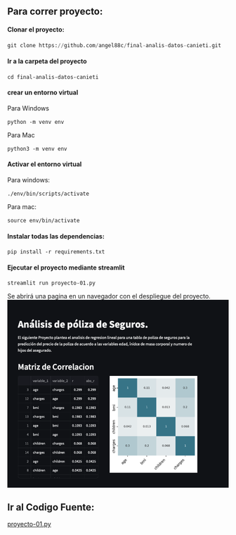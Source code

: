 ## Para correr proyecto:

#### Clonar el proyecto:
```python
git clone https://github.com/angel88c/final-analis-datos-canieti.git

```

#### Ir a la carpeta del proyecto

```
cd final-analis-datos-canieti
```

#### crear un entorno virtual
Para Windows
```
python -m venv env
```

Para Mac
```
python3 -m venv env
```

#### Activar el entorno virtual
Para windows:
```
./env/bin/scripts/activate
```

Para mac:
```
source env/bin/activate
```

#### Instalar todas las dependencias:
```
pip install -r requirements.txt
```


#### Ejecutar el proyecto mediante streamlit
```
streamlit run proyecto-01.py
```

Se abrirá una pagina en un navegador con el despliegue del proyecto.
![image](img/image-01.png)


## Ir al Codigo Fuente:
[proyecto-01.py](/proyecto-01.py)